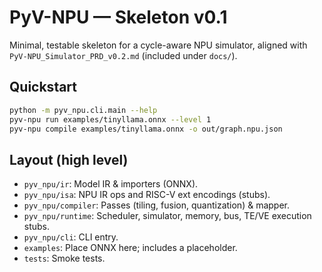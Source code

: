 
# PyV-NPU — Skeleton v0.1

Minimal, testable skeleton for a cycle-aware NPU simulator, aligned with `PyV-NPU_Simulator_PRD_v0.2.md` (included under `docs/`).

## Quickstart
```bash
python -m pyv_npu.cli.main --help
pyv-npu run examples/tinyllama.onnx --level 1
pyv-npu compile examples/tinyllama.onnx -o out/graph.npu.json
```
## Layout (high level)
- `pyv_npu/ir`: Model IR & importers (ONNX).
- `pyv_npu/isa`: NPU IR ops and RISC-V ext encodings (stubs).
- `pyv_npu/compiler`: Passes (tiling, fusion, quantization) & mapper.
- `pyv_npu/runtime`: Scheduler, simulator, memory, bus, TE/VE execution stubs.
- `pyv_npu/cli`: CLI entry.
- `examples`: Place ONNX here; includes a placeholder.
- `tests`: Smoke tests.
